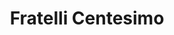 ---
title: "Fratelli Centesimo"
url: /le-perreux-sur-marne/fratelli-centesimo/
shop: charcuterie
---